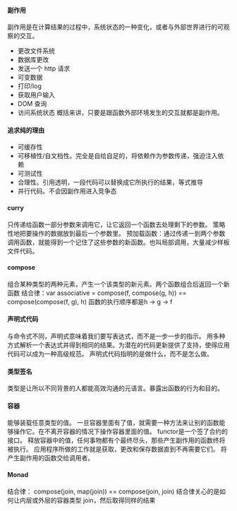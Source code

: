 #### 副作用
副作用是在计算结果的过程中，系统状态的一种变化，或者与外部世界进行的可观察的交互。
- 更改文件系统
- 数据库更改
- 发送一个 http 请求
- 可变数据
- 打印/log
- 获取用户输入
- DOM 查询
- 访问系统状态
概括来讲，只要是跟函数外部环境发生的交互就都是副作用。

#### 追求纯的理由
- 可缓存性
- 可移植性/自文档性。完全是自给自足的，将依赖作为参数传递，强迫注入依赖
- 可测试性
- 合理性。引用透明，一段代码可以替换成它所执行的结果，等式推导
- 并行代码。不会因副作用进入竞争态

#### curry
只传递给函数一部分参数来调用它，让它返回一个函数去处理剩下的参数。
策略性地把要操作的数据放到最后一个参数里。
预加载函数：通过传递一到两个参数调用函数，就能得到一个记住了这些参数的新函数。也叫局部调用，大量减少样板文件代码。

#### compose
组合某种类型的两种元素，产生一个该类型的新元素。两个函数组合后返回一个新函数
结合律：var associative = compose(f, compose(g, h)) == compose(compose(f, g), h)
函数的执行顺序都是h -> g -> f

#### 声明式代码
与命令式不同，声明式意味着我们要写表达式，而不是一步一步的指示。
用多种方式解析一个表达式并得到相同的结果。为潜在的代码更新提供了支持，使得应用代码可以成为一种高级规范。
声明式代码指明的是做什么，而不是怎么做。

#### 类型签名
类型是让所以不同背景的人都能高效沟通的元语言。暴露出函数的行为和目的。

#### 容器
能够装载任意类型的值。
一旦容器里面有了值，就需要一种方法来让别的函数能够操作它。在不离开容器的情况下操作容器里面的值。
functor是一个签了合约的接口。
释放容器中的值，任何事物都有个最终尽头，那些产生副作用的函数终将被执行。
应用程序所做的工作就是获取，更改和保存数据直到不再需要它们。
将产生副作用的函数交给调用者。

#### Monad
结合律： compose(join, map(join)) == compose(join, join)
结合律关心的是如何让内层或外层的容器类型 join，然后取得同样的结果